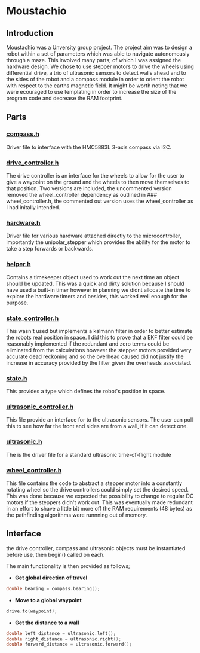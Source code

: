 # Moustachio

## Introduction

Moustachio was a Unversity group project. The project aim was to design a robot within a set of parameters which was able to navigate autonomously through a maze. This involved many parts; of which I was assigned the hardware design. We chose to use stepper motors to drive the wheels using differential drive, a trio of ultrasonic sensors to detect walls ahead and to the sides of the robot and a compass module in order to orient the robot with respect to the earths magnetic field. It might be worth noting that we were ecouraged to use templating in order to increase the size of the program code and decrease the RAM footprint. 

## Parts

### [compass.h](compass.h)

Driver file to interface with the HMC5883L 3-axis compass via I2C.

### [drive_controller.h](drive_controller.h)

The drive controller is an interface for the wheels to allow for the user to give a waypoint on the ground and the wheels to then move themselves to that position. Two versions are included, the uncommented version removed the wheel_controller dependency as outlined in ### wheel_controller.h, the commented out version uses the wheel_controller as I had initally intended.

### [hardware.h](hardware.h)

Driver file for various hardware attached directly to the microcontroller, importantly the unipolar_stepper which provides the ability for the motor to take a step forwards or backwards.

### [helper.h](helper.h)

Contains a timekeeper object used to work out the next time an object should be updated. This was a quick and dirty solution because I should have used a built-in timer however in planning we didnt allocate the time to explore the hardware timers and besides, this worked well enough for the purpose.

### [state_controller.h](state_controller.h)

This wasn't used but implements a kalmann filter in order to better estimate the robots real position in space. I did this to prove that a EKF filter could be reasonably implemented if the redundant and zero terms could be eliminated from the calculations however the stepper motors provided very accurate dead reckoning and so the overhead caused did not justify the increase in accuracy provided by the filter given the overheads associated.

### [state.h](state.h)

This provides a type which defines the robot's position in space.

### [ultrasonic_controller.h](ultrasonic_controller.h)

This file provide an interface for to the ultrasonic sensors. The user can poll this to see how far the front and sides are from a wall, if it can detect one.

### [ultrasonic.h](ultrasonic.h)

The is the driver file for a standard ultrasonic time-of-flight module

### [wheel_controller.h](wheel_controller.h)

This file contains the code to abstract a stepper motor into a constantly rotating wheel so the drive controllers could simply set the desired speed. This was done because we expected the possibility to change to regular DC motors if the steppers didn't work out. This was eventually made redundant in an effort to shave a little bit more off the RAM requirements (48 bytes) as the pathfinding algorithms were runnning out of memory.

## Interface

the drive controller, compass and ultrasonic objects must be instantiated before use, then begin() called on each.

The main functionality is then provided as follows;

- **Get global direction of travel**

```cpp 
double bearing = compass.bearing(); 
```

- **Move to a global waypoint**

```cpp 
drive.to(waypoint); 
```

- **Get the distance to a wall**

```cpp
double left_distance = ultrasonic.left();
double right_distance = ultrasonic.right();
double forward_distance = ultrasonic.forward();
```

